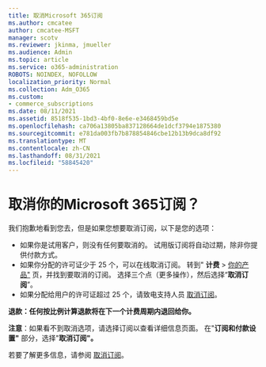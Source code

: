 ```yaml
---
title: 取消Microsoft 365订阅
ms.author: cmcatee
author: cmcatee-MSFT
manager: scotv
ms.reviewer: jkinma, jmueller
ms.audience: Admin
ms.topic: article
ms.service: o365-administration
ROBOTS: NOINDEX, NOFOLLOW
localization_priority: Normal
ms.collection: Adm_O365
ms.custom:
- commerce_subscriptions
ms.date: 08/11/2021
ms.assetid: 8518f535-1bd3-4bf0-8e6e-e3468459bd5e
ms.openlocfilehash: ca706a13805ba837128664de1dcf3794e1875380
ms.sourcegitcommit: e781da003fb7b878854846cbe12b13b9dca8df92
ms.translationtype: MT
ms.contentlocale: zh-CN
ms.lasthandoff: 08/31/2021
ms.locfileid: "58845420"
---
```

# <a name="canceling-your-microsoft-365-subscription"></a>取消你的Microsoft 365订阅？

我们抱歉地看到您去，但是如果您想要取消订阅，以下是您的选项：
  
- 如果你是试用客户，则没有任何要取消的。 试用版订阅将自动过期，除非你提供付款方式。
- 如果你分配的许可证少于 25 个，可以在线取消订阅。 转到" **计费** \> [你的产品"](https://go.microsoft.com/fwlink/p/?linkid=842054) 页，并找到要取消的订阅。 选择三个点（更多操作），然后选择“**取消订阅**”。
- 如果分配给用户的许可证超过 25 个，请致电支持人员 [取消订阅](https://go.microsoft.com/fwlink/p/?linkid=518322)。

**退款：任何按比例计算退款将在下一个计费周期内退回给你。**

**注意**：如果看不到取消选项，请选择订阅以查看详细信息页面。 在"**订阅和付款设置"** 部分，选择"**取消订阅"。**

若要了解更多信息，请参阅 [取消订阅](https://docs.microsoft.com/microsoft-365/commerce/subscriptions/cancel-your-subscription)。